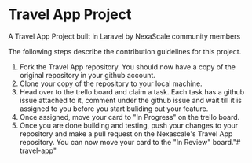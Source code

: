 # Travel App Project
A Travel App Project built in Laravel by NexaScale community members

The following steps describe the contribution guidelines for this project.

1. Fork the Travel App repository. You should now have a copy of the original repository in your github account.
2. Clone your copy of the repository to your local machine.
3. Head over to the trello board and claim a task. Each task has a github issue attached to it, comment under the github issue and wait till it is assigned to you before you start buliding out your feature.
4. Once assigned, move your card to "In Progress" on the trello board.
5. Once you are done building and testing, push your changes to your repository and make a pull request on the Nexascale's Travel App repository. You can now move your card to the "In Review" board."# travel-app" 
